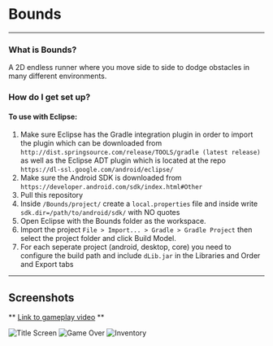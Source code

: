 # **Bounds** #
***

### What is Bounds? ###
A 2D endless runner where you move side to side to dodge obstacles in many different environments.

### How do I get set up? ###

#### To use with Eclipse:
  1. Make sure Eclipse has the Gradle integration plugin in order to import the plugin which can be downloaded from ```http://dist.springsource.com/release/TOOLS/gradle (latest release)``` as well as the Eclipse ADT plugin which is located at the repo  ```https://dl-ssl.google.com/android/eclipse/```
  1. Make sure the Android SDK is downloaded from ```https://developer.android.com/sdk/index.html#Other```
  1. Pull this repository
  1. Inside ```/Bounds/project/``` create a ```local.properties``` file and inside write ```sdk.dir=/path/to/android/sdk/``` with NO quotes
  1. Open Eclipse with the Bounds folder as the workspace.
  1. Import the project ```File > Import... > Gradle > Gradle Project``` then select the project folder and click Build Model.
  1. For each seperate project (android, desktop, core) you need to configure the build path and include ```dLib.jar``` in the Libraries and Order and Export tabs
***

## Screenshots ##
** [Link to gameplay video](http://gfycat.com/HarshMediocreCrownofthornsstarfish) **

![Title Screen](http://i.imgur.com/vhQ5KYB.png)
![Game Over](http://i.imgur.com/8KHEG9J.png)
![Inventory](http://i.imgur.com/ye3cxaf.png)
